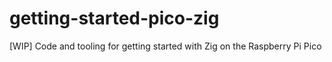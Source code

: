 # getting-started-pico-zig
[WIP] Code and tooling for getting started with Zig on the Raspberry Pi Pico
